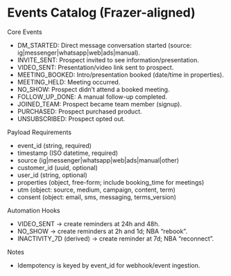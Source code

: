 # Events Catalog (Frazer-aligned)

Core Events
- DM_STARTED: Direct message conversation started (source: ig|messenger|whatsapp|web|ads|manual).
- INVITE_SENT: Prospect invited to see information/presentation.
- VIDEO_SENT: Presentation/video link sent to prospect.
- MEETING_BOOKED: Intro/presentation booked (date/time in properties).
- MEETING_HELD: Meeting occurred.
- NO_SHOW: Prospect didn’t attend a booked meeting.
- FOLLOW_UP_DONE: A manual follow-up completed.
- JOINED_TEAM: Prospect became team member (signup).
- PURCHASED: Prospect purchased product.
- UNSUBSCRIBED: Prospect opted out.

Payload Requirements
- event_id (string, required)
- timestamp (ISO datetime, required)
- source (ig|messenger|whatsapp|web|ads|manual|other)
- customer_id (uuid, optional)
- user_id (string, optional)
- properties (object, free-form; include booking_time for meetings)
- utm (object: source, medium, campaign, content, term)
- consent (object: email, sms, messaging, terms_version)

Automation Hooks
- VIDEO_SENT → create reminders at 24h and 48h.
- NO_SHOW → create reminders at 2h and 1d; NBA “rebook”.
- INACTIVITY_7D (derived) → create reminder at 7d; NBA “reconnect”.

Notes
- Idempotency is keyed by event_id for webhook/event ingestion.
